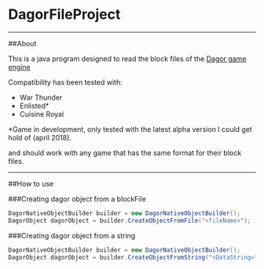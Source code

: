 # DagorFileProject

---
##About

This is a java program designed to read the block files of the [Dagor game engine](https://en.wikipedia.org/wiki/Gaijin_Entertainment#Dagor_Engine)

Compatibility has been tested with:

* War Thunder
* Enlisted*
* Cuisine Royal

*Game in development, only tested with the latest alpha version I could get hold of (april 2018).

and should work with any game that has the same format for their block files.

---

##How to use

###Creating dagor object from a blockFile
```java
DagorNativeObjectBuilder builder = new DagorNativeObjectBuilder();
DagorObject dagorObject = builder.CreateObjectFromFile("<fileName>");
```

###Creating dagor object from a string
```java
DagorNativeObjectBuilder builder = new DagorNativeObjectBuilder();
DagorObject dagorObject = builder.CreateObjectFromString("<DataString>");
```
